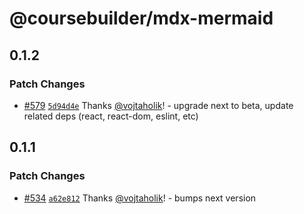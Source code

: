 # @coursebuilder/mdx-mermaid

## 0.1.2

### Patch Changes

- [#579](https://github.com/badass-courses/course-builder/pull/579)
  [`5d94d4e`](https://github.com/badass-courses/course-builder/commit/5d94d4e4b634f612228dfa2c081fc96f201d85cc)
  Thanks [@vojtaholik](https://github.com/vojtaholik)! - upgrade next to beta,
  update related deps (react, react-dom, eslint, etc)

## 0.1.1

### Patch Changes

- [#534](https://github.com/badass-courses/course-builder/pull/534)
  [`a62e812`](https://github.com/badass-courses/course-builder/commit/a62e812c365c6060acce6914a2bf8019bcff5a4f)
  Thanks [@vojtaholik](https://github.com/vojtaholik)! - bumps next version
